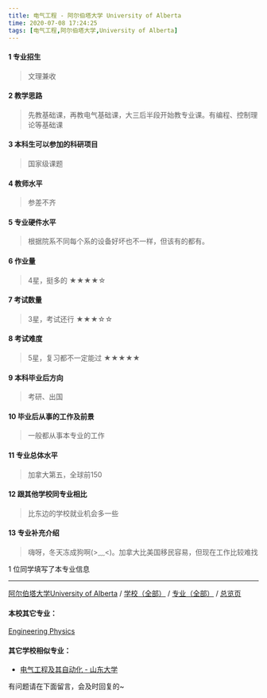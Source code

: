 ```yaml
---
title: 电气工程 - 阿尔伯塔大学 University of Alberta
time: 2020-07-08 17:24:25
tags: [电气工程,阿尔伯塔大学,University of Alberta]
---
```

#### 1 专业招生
> 文理兼收  


#### 2 教学思路
> 先教基础课，再教电气基础课，大三后半段开始教专业课。有编程、控制理论等基础课


#### 3 本科生可以参加的科研项目
>  国家级课题


#### 4 教师水平
> 参差不齐


#### 5 专业硬件水平
> 根据院系不同每个系的设备好坏也不一样，但该有的都有。


#### 6 作业量
>4星，挺多的
★★★★☆


#### 7 考试数量
> 3星，考试还行
★★★☆☆


#### 8 考试难度
> 5星，复习都不一定能过
★★★★★


#### 9 本科毕业后方向
> 考研、出国


#### 10 毕业后从事的工作及前景
> 一般都从事本专业的工作


#### 11 专业总体水平
> 加拿大第五，全球前150


#### 12 跟其他学校同专业相比
> 比东边的学校就业机会多一些


#### 13 专业补充介绍
> 嗨呀，冬天冻成狗啊(>﹏<)。加拿大比美国移民容易，但现在工作比较难找

1 位同学填写了本专业信息
***
[阿尔伯塔大学University of Alberta](https://univgo.github.io/2020/07/08/阿尔伯塔大学University%20of%20Alberta) / [学校（全部）](https://univgo.github.io/2020/07/09/学校汇总页) / [专业（全部）](https://univgo.github.io/2020/07/09/专业汇总页) / [总览页](https://univgo.github.io/2020/07/09/总览)
#### 本校其它专业：
[Engineering Physics](https://univgo.github.io/2020/07/08/Engineering%20Physics%20-%20阿尔伯塔大学%20University%20of%20Alberta)
#### 其它学校相似专业：
- [电气工程及其自动化 - 山东大学](https://univgo.github.io/2020/07/08/电气工程及其自动化%20-%20山东大学)


有问题请在下面留言，会及时回复的~
